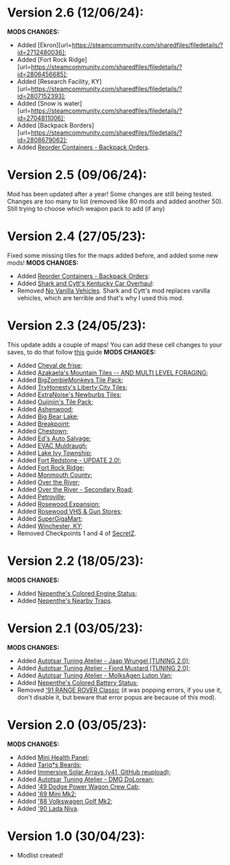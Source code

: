 # Version 2.6 (12/06/24):
**MODS CHANGES:**
- Added [Ekron][url=https://steamcommunity.com/sharedfiles/filedetails/?id=2712480036];
- Added [Fort Rock Ridge][url=https://steamcommunity.com/sharedfiles/filedetails/?id=2806456685];
- Added [Research Facility, KY][url=https://steamcommunity.com/sharedfiles/filedetails/?id=2807152393];
- Added [Snow is water][url=https://steamcommunity.com/sharedfiles/filedetails/?id=2704811006];
- Added [Backpack Borders][url=https://steamcommunity.com/sharedfiles/filedetails/?id=2808679062];
- Added [Reorder Containers - Backpack Orders](https://steamcommunity.com/sharedfiles/filedetails/?id=2901962885).
# Version 2.5 (09/06/24):
Mod has been updated after a year! Some changes are still being tested. Changes are too many to list (removed like 80 mods and added another 50). Still trying to choose which weapon pack to add (if any)
# Version 2.4 (27/05/23):
Fixed some missing tiles for the maps added before, and added some new mods!
**MODS CHANGES:**
- Added [Reorder Containers - Backpack Orders](https://steamcommunity.com/sharedfiles/filedetails/?id=2901962885):
- Added [Shark and Cytt's Kentucky Car Overhaul](https://steamcommunity.com/sharedfiles/filedetails/?id=2807356025):
- Removed [No Vanilla Vehicles](https://steamcommunity.com/sharedfiles/filedetails/?id=2535461640). Shark and Cytt's mod replaces vanilla vehicles, which are terrible and that's why I used this mod.
# Version 2.3 (24/05/23):
This update adds a couple of maps! You can add these cell changes to your saves, to do that follow [this](https://steamcommunity.com/sharedfiles/filedetails/?id=2547762158) guide
**MODS CHANGES:**
- Added [Cheval de frise](https://steamcommunity.com/sharedfiles/filedetails/?id=2927800433);
- Added [Azakaela's Mountain Tiles -- AND MULTI LEVEL FORAGING](https://steamcommunity.com/sharedfiles/filedetails/?id=2898065560);
- Added [BigZombieMonkeys Tile Pack](https://steamcommunity.com/sharedfiles/filedetails/?id=2804428637);
- Added [TryHonesty's Liberty City Tiles](https://steamcommunity.com/sharedfiles/filedetails/?id=2844685624);
- Added [ExtraNoise's Newburbs Tiles](https://steamcommunity.com/sharedfiles/filedetails/?id=2774834715);
- Added [Oujinjin's Tile Pack](https://steamcommunity.com/sharedfiles/filedetails/?id=2844829195);
- Added [Ashenwood](https://steamcommunity.com/sharedfiles/filedetails/?id=2820363371);
- Added [Big Bear Lake](https://steamcommunity.com/sharedfiles/filedetails/?id=2917162495);
- Added [Breakpoint](https://steamcommunity.com/sharedfiles/filedetails/?id=2852608098);
- Added [Chestown](https://steamcommunity.com/sharedfiles/filedetails/?id=2840889213);
- Added [Ed's Auto Salvage](https://steamcommunity.com/sharedfiles/filedetails/?id=2485420813);
- Added [EVAC Muldraugh](https://steamcommunity.com/sharedfiles/filedetails/?id=2928391710);
- Added [Lake Ivy Township](https://steamcommunity.com/sharedfiles/filedetails/?id=2252982049);
- Added [Fort Redstone - UPDATE 2.0!](https://steamcommunity.com/sharedfiles/filedetails/?id=1516836158);
- Added [Fort Rock Ridge](https://steamcommunity.com/sharedfiles/filedetails/?id=2806456685);
- Added [Monmouth County](https://steamcommunity.com/sharedfiles/filedetails/?id=2887123503);
- Added [Over the River](https://steamcommunity.com/sharedfiles/filedetails/?id=926737806);
- Added [Over the River - Secondary Road](https://steamcommunity.com/sharedfiles/filedetails/?id=2603239477);
- Added [Petroville](https://steamcommunity.com/sharedfiles/filedetails/?id=2886261613);
- Added [Rosewood Expansion](https://steamcommunity.com/sharedfiles/filedetails/?id=2718350686);
- Added [Rosewood VHS & Gun Stores](https://steamcommunity.com/sharedfiles/filedetails/?id=2922087098);
- Added [SuperGigaMart](https://steamcommunity.com/sharedfiles/filedetails/?id=2878074695);
- Added [Winchester, KY](https://steamcommunity.com/sharedfiles/filedetails/?id=2890129618);
- Removed Checkpoints 1 and 4 of [SecretZ](https://steamcommunity.com/sharedfiles/filedetails/?id=2864652763).
# Version 2.2 (18/05/23):
**MODS CHANGES:**
- Added [Nepenthe's Colored Engine Status](https://steamcommunity.com/sharedfiles/filedetails/?id=2975204120);
- Added [Nepenthe's Nearby Traps](https://steamcommunity.com/sharedfiles/filedetails/?id=2974760428).
# Version 2.1 (03/05/23):
**MODS CHANGES:**
- Added [Autotsar Tuning Atelier - Jaap Wrungel [TUNING 2.0]](https://steamcommunity.com/sharedfiles/filedetails/?id=2636100523);
- Added [Autotsar Tuning Atelier - Fjord Mustard [TUNING 2.0]](https://steamcommunity.com/sharedfiles/filedetails/?id=2681635926);
- Added [Autotsar Tuning Atelier - MolksAgen Luton Van](https://steamcommunity.com/sharedfiles/filedetails/?id=2792425535);
- Added [Nepenthe's Colored Battery Status](https://steamcommunity.com/sharedfiles/filedetails/?id=2973053380);
- Removed ['91 RANGE ROVER Classic](https://steamcommunity.com/sharedfiles/filedetails/?id=2409333430) (it was popping errors, if you use it, don't disable it, but beware that error popus are because of this mod).
# Version 2.0 (03/05/23):
**MODS CHANGES:**
- Added [Mini Health Panel](https://steamcommunity.com/sharedfiles/filedetails/?id=2866258937);
- Added [Tariq*s Beards](https://steamcommunity.com/sharedfiles/filedetails/?id=2962908954);
- Added [Immersive Solar Arrays (v41, GitHub reupload)](https://steamcommunity.com/sharedfiles/filedetails/?id=2857548524);
- Added [Autotsar Tuning Atelier - DMG DoLorean](https://steamcommunity.com/sharedfiles/filedetails/?id=2963237571);
- Added ['49 Dodge Power Wagon Crew Cab](https://steamcommunity.com/sharedfiles/filedetails/?id=2900580391);
- Added ['69 Mini Mk2](https://steamcommunity.com/sharedfiles/filedetails/?id=2937786633);
- Added ['88 Volkswagen Golf Mk2](https://steamcommunity.com/sharedfiles/filedetails/?id=2516123638);
- Added ['90 Lada Niva](https://steamcommunity.com/sharedfiles/filedetails/?id=2422681177).
# Version 1.0 (30/04/23):
- Modlist created!